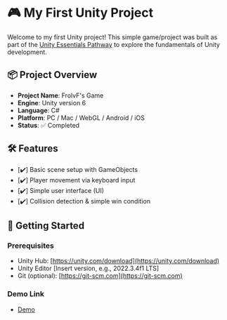 # 🎮 My First Unity Project

Welcome to my first Unity project! This simple game/project was built as part of the [Unity Essentials Pathway](https://learn.unity.com/pathway/unity-essentials) to explore the fundamentals of Unity development.

## 📦 Project Overview

- **Project Name**: FrolvF's Game
- **Engine**: Unity version 6
- **Language**: C#
- **Platform**: PC / Mac / WebGL / Android / iOS
- **Status**: ✅ Completed

## 🛠 Features

- [✔️] Basic scene setup with GameObjects
- [✔️] Player movement via keyboard input
- [✔️] Simple user interface (UI)
- [✔️] Collision detection & simple win condition

## 🚀 Getting Started

### Prerequisites

- Unity Hub: [https://unity.com/download](https://unity.com/download)
- Unity Editor [Insert version, e.g., 2022.3.4f1 LTS]
- Git (optional): [https://git-scm.com](https://git-scm.com)

### Demo Link

- [Demo](https://play.unity.com/en/games/4c3f09d7-8216-4995-93c6-eee1dc12ae13/frolvfs-game)
